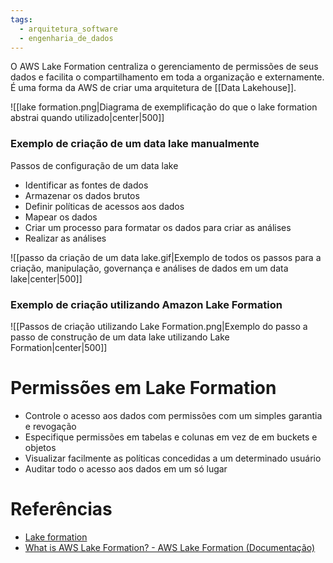 ```yaml
---
tags:
  - arquitetura_software
  - engenharia_de_dados
---
```

O AWS Lake Formation centraliza o gerenciamento de permissões de seus dados e facilita o compartilhamento em toda a organização e externamente. É uma forma da AWS de criar uma arquitetura de [[Data Lakehouse]].

![[lake formation.png|Diagrama de exemplificação do que o lake formation abstrai quando utilizado|center|500]]

### Exemplo de criação de um data lake manualmente

Passos de configuração de um data lake
- Identificar as fontes de dados
- Armazenar os dados brutos
- Definir políticas de acessos aos dados
- Mapear os dados
- Criar um processo para formatar os dados para criar as análises
- Realizar as análises

![[passo da criação de um data lake.gif|Exemplo de todos os passos para a criação, manipulação, governança e análises de dados em um data lake|center|500]]

### Exemplo de criação utilizando Amazon Lake Formation

![[Passos de criação utilizando Lake Formation.png|Exemplo do passo a passo de construção de um data lake utilizando Lake Formation|center|500]]

# Permissões em Lake Formation

- Controle o acesso aos dados com permissões com um simples garantia e revogação
- Especifique permissões em tabelas e colunas em vez de em buckets e objetos
- Visualizar facilmente as políticas concedidas a um determinado usuário 
- Auditar todo o acesso aos dados em um só lugar
# Referências

- [Lake formation](https://aws.amazon.com/pt/lake-formation)
- [What is AWS Lake Formation? - AWS Lake Formation (Documentação)](https://docs.aws.amazon.com/lake-formation/latest/dg/what-is-lake-formation.html)